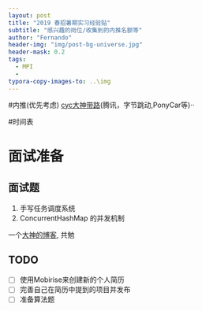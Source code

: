 ```yaml
---
layout: post
title: "2019 春招暑期实习经验贴"
subtitle: "感兴趣的岗位/收集到的内推名额等"
author: "Fernando"
header-img: "img/post-bg-universe.jpg"
header-mask: 0.2
tags:
  - MPI
  - 
typora-copy-images-to: ..\img
---
```


#内推(优先考虑)
[cyc大神带路](https://github.com/CyC2018/Job-Recommend)(腾讯，字节跳动,PonyCar等)··


#时间表


# 面试准备

## 面试题
1. 手写任务调度系统
2. ConcurrentHashMap 的并发机制


一个[大神的博客](https://www.byvoid.com/zht/blog/treasure-young-days), 共勉


## TODO 
- [ ] 使用Mobirise来创建新的个人简历
- [ ] 完善自己在简历中提到的项目并发布
- [ ] 准备算法题
